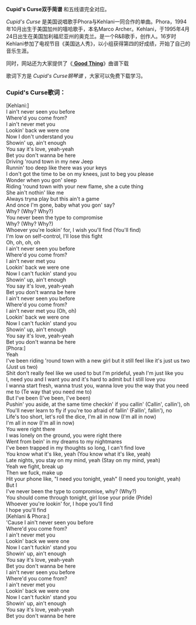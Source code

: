 

**Cupid's Curse双手简谱** 和五线谱完全对应。

_Cupid's Curse_ 是美国说唱歌手Phora与Kehlani一同合作的单曲。Phora，1994年10月出生于美国加州的嘻哈歌手，本名Marco
Archer。Kehlani，于1995年4月24日出生在美国加利福尼亚州的奥克兰。是一个R&amp;B歌手，创作人。16岁时Kehlani参加了电视节目《美国达人秀》，以小组获得第四的好成绩，开始了自己的音乐生涯。

同时，网站还为大家提供了《[ **Good Thing**](Music-11301-Good-Thing-Zedd-ft-Kehlani.html
"Good Thing")》曲谱下载

歌词下方是 _Cupid's Curse钢琴谱_ ，大家可以免费下载学习。

### Cupid's Curse歌词：

[Kehlani:]  
I ain't never seen you before  
Where'd you come from?  
I ain't never met you  
Lookin' back we were one  
Now I don't understand you  
Showin' up, ain't enough  
You say it's love, yeah-yeah  
Bet you don't wanna be here  
Driving 'round town in my new Jeep  
Runnin' too deep like there was your keys  
I don't got the time to be on my knees, just to beg you please  
Wonder when you gon' sleep  
Riding 'round town with your new flame, she a cute thing  
She ain't nothin' like me  
Always tryna play but this ain't a game  
And once I'm gone, baby what you gon' say?  
Why? (Why? Why?)  
You never been the type to compromise  
Why? (Why? Why?)  
Whoever you're lookin' for, I wish you'll find (You'll find)  
I'm low on self-control, I'll lose this fight  
Oh, oh, oh, oh  
I ain't never seen you before  
Where'd you come from?  
I ain't never met you  
Lookin' back we were one  
Now I can't fuckin' stand you  
Showin' up, ain't enough  
You say it's love, yeah-yeah  
Bet you don't wanna be here  
I ain't never seen you before  
Where'd you come from?  
I ain't never met you (Oh, oh)  
Lookin' back we were one  
Now I can't fuckin' stand you  
Showin' up, ain't enough  
You say it's love, yeah-yeah  
Bet you don't wanna be here  
[Phora:]  
Yeah  
I've been riding 'round town with a new girl but it still feel like it's just
us two (Just us two)  
Shit don't really feel like we used to but I'm prideful, yeah I'm just like
you  
I, need you and I want you and it's hard to admit but I still love you  
I wanna start fresh, wanna trust you, wanna love you the way that you need me
to (Te way that you need me to)  
But I've been (I've been, I've been)  
Pushin' you aside, at the same time checkin' if you callin' (Callin',
callin'), oh  
You'll never learn to fly if you're too afraid of fallin' (Fallin', fallin'),
no  
Life's too short, let's roll the dice, I'm all in now (I'm all in now)  
I'm all in now (I'm all in now)  
You were right there  
I was lonely on the ground, you were right there  
Went from bein' in my dreams to my nightmares  
I've been trapped in my thoughts so long, I can't find love  
You know what it's like, yeah (You know what it's like, yeah)  
Late nights, you stay on my mind, yeah (Stay on my mind, yeah)  
Yeah we fight, break up  
Then we fuck, make up  
Hit your phone like, "I need you tonight, yeah" (I need you tonight, yeah)  
But I  
I've never been the type to compromise, why? (Why?)  
You should come through tonight, girl lose your pride (Pride)  
Whoever you're lookin' for, I hope you'll find  
I hope you'll find  
[Kehlani & Phora:]  
'Cause I ain't never seen you before  
Where'd you come from?  
I ain't never met you  
Lookin' back we were one  
Now I can't fuckin' stand you  
Showin' up, ain't enough  
You say it's love, yeah-yeah  
Bet you don't wanna be here  
I ain't never seen you before  
Where'd you come from?  
I ain't never met you  
Lookin' back we were one  
Now I can't fuckin' stand you  
Showin' up, ain't enough  
You say it's love, yeah-yeah  
Bet you don't wanna be here

